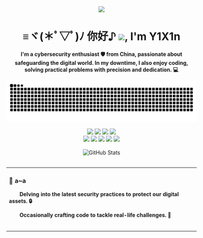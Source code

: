 <div align="center">

  <!-- knock code pictures 敲代码的图片 -->
  <picture>
    <source media="(prefers-color-scheme: dark)" srcset="https://cdn.jsdelivr.net/gh/sun0225SUN/sun0225SUN/assets/images/coding.gif" />
    <source media="(prefers-color-scheme: light)" srcset="https://cdn.jsdelivr.net/gh/sun0225SUN/sun0225SUN/assets/images/developer.svg" height="225px" />
    <img src="https://cdn.jsdelivr.net/gh/sun0225SUN/sun0225SUN/assets/images/coding.gif" />
  </picture>
<!-- 标题 + 个人描述, emoji 取自: http://emojihomepage.com -->
<p align="center">
  <h1 height="200px" align="center">
 ≡ヾ(＊ﾟ▽ﾟ)ﾉ 你好♪ <img src="https://cdn.jsdelivr.net/gh/MaleWeb/picture/images/techblog/hi.gif" width="25">, I'm Y1X1n </h1> <p align="center"><strong>I'm a cybersecurity enthusiast 🛡️ from China, passionate about safeguarding the digital world. In my downtime, I also enjoy coding, solving practical problems with precision and dedication. 💻 </strong></p> </p> 
  <p align="center">
    <!-- snake -->
    <picture>
  <source media="(prefers-color-scheme: dark)" srcset="https://raw.githubusercontent.com/singlemindedt/singlemindedt/output/github-contribution-grid-snake-dark.svg">
  <source media="(prefers-color-scheme: light)" srcset="https://raw.githubusercontent.com/singlemindedt/singlemindedt/output/github-contribution-grid-snake.svg">
  <img alt="github contribution grid snake animation" src="https://raw.githubusercontent.com/singlemindedt/singlemindedt/output/github-contribution-grid-snake.svg">

</picture>
 <table> 
<tr><td>

### 🤺 a~a
<p>&emsp;&emsp;<strong>Delving into the latest security practices to protect our digital assets. 🔒</strong> </p>
<p>&emsp;&emsp;<strong>Occasionally crafting code to tackle real-life challenges. 🐜</strong></p>
  <!-- for beauty 留个空行好看点 -->
  <div>&nbsp;</div>
</td></tr>
<!-- 
  技术栈标签, 小标签来自: https://shields.io/
 1. shields 链接格式: https://img.shields.io/badge/-{标签文本}-{标签背景色}?style={标签类型}&logo={标签前面 Logo}&logoColor={Logo 颜色}
 2. shields 可选 Logo 列表参考: https://github.com/simple-icons/simple-icons/blob/develop/slugs.md
-->
<div align="center">
  <img src="https://img.shields.io/badge/-JavaScript-f6da1c?style=flat&logo=javascript&logoColor=white">
  <img src="https://img.shields.io/badge/-TypeScript-2b6dbf?style=flat&logo=typescript&logoColor=white">
  <img src="https://img.shields.io/badge/-React-00b4ce?style=flat&logo=react&logoColor=white">
  <img src="https://img.shields.io/badge/-Node.js-3C873A?style=flat&logo=Node.js&logoColor=white">
</div>
<div align="center">
  <img src="https://img.shields.io/badge/-Git-ee462c?style=flat&logo=git&logoColor=white">
  <img src="https://img.shields.io/badge/-Docker-218bea?style=flat&logo=docker&logoColor=white">
  <img src="https://img.shields.io/badge/-Github-black?style=flat&logo=github">
  <img src="https://img.shields.io/badge/-Webpack-%232C3A42?style=flat-square&logo=webpack">
  <img src="https://img.shields.io/badge/Python-%234B32C3?style=flat-square&logo=python">
    <!-- for beauty 留个空行好看点 -->
  <div>&nbsp;</div>
</div>

<div style="text-align: center;">
  <img src="https://github-readme-stats.vercel.app/api?username=singlemindedt&show_icons=true&icon_color=CE1D2D&text_color=718096&bg_color=00000000&hide_title=true&hide_border=true" alt="GitHub Stats" />
    <!-- for beauty 留个空行好看点 -->
  <div>&nbsp;</div>
</div>

</div>
